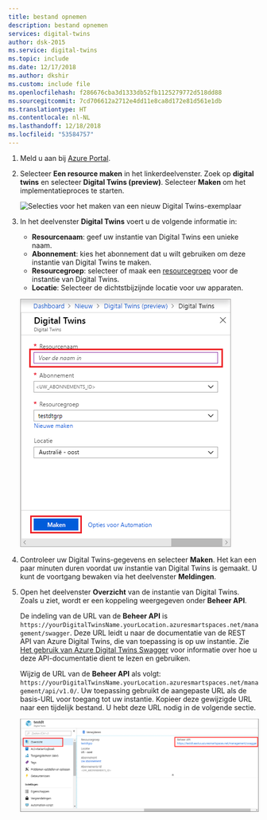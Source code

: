 ```yaml
---
title: bestand opnemen
description: bestand opnemen
services: digital-twins
author: dsk-2015
ms.service: digital-twins
ms.topic: include
ms.date: 12/17/2018
ms.author: dkshir
ms.custom: include file
ms.openlocfilehash: f286676cba3d1333db52fb1125279772d518dd88
ms.sourcegitcommit: 7cd706612a2712e4dd11e8ca8d172e81d561e1db
ms.translationtype: HT
ms.contentlocale: nl-NL
ms.lasthandoff: 12/18/2018
ms.locfileid: "53584757"
---
```

1. Meld u aan bij [Azure Portal](http://portal.azure.com).

1. Selecteer **Een resource maken** in het linkerdeelvenster. Zoek op **digital twins** en selecteer **Digital Twins (preview)**. Selecteer **Maken** om het implementatieproces te starten.

   ![Selecties voor het maken van een nieuw Digital Twins-exemplaar](./media/create-digital-twins-portal/create-digital-twins.png)

1. In het deelvenster **Digital Twins** voert u de volgende informatie in:
   * **Resourcenaam**: geef uw instantie van Digital Twins een unieke naam.
   * **Abonnement**: kies het abonnement dat u wilt gebruiken om deze instantie van Digital Twins te maken. 
   * **Resourcegroep**: selecteer of maak een [resourcegroep](https://docs.microsoft.com/azure/azure-resource-manager/resource-group-overview#resource-groups) voor de instantie van Digital Twins.
   * **Locatie**: Selecteer de dichtstbijzijnde locatie voor uw apparaten.

    ![Digital Twins-deelvenster met ingevoerde gegevens](./media/create-digital-twins-portal/create-digital-twins-param.png)

1. Controleer uw Digital Twins-gegevens en selecteer **Maken**. Het kan een paar minuten duren voordat uw instantie van Digital Twins is gemaakt. U kunt de voortgang bewaken via het deelvenster **Meldingen**.

1. Open het deelvenster **Overzicht** van de instantie van Digital Twins. Zoals u ziet, wordt er een koppeling weergegeven onder **Beheer API**.

   De indeling van de URL van de **Beheer API** is `https://yourDigitalTwinsName.yourLocation.azuresmartspaces.net/management/swagger`. Deze URL leidt u naar de documentatie van de REST API van Azure Digital Twins, die van toepassing is op uw instantie. Zie [Het gebruik van Azure Digital Twins Swagger](../articles/digital-twins/how-to-use-swagger.md) voor informatie over hoe u deze API-documentatie dient te lezen en gebruiken.

    Wijzig de URL van de **Beheer API** als volgt: `https://yourDigitalTwinsName.yourLocation.azuresmartspaces.net/management/api/v1.0/`. Uw toepassing gebruikt de aangepaste URL als de basis-URL voor toegang tot uw instantie. Kopieer deze gewijzigde URL naar een tijdelijk bestand. U hebt deze URL nodig in de volgende sectie.

    ![Beheer-API](./media/create-digital-twins-portal/digital-twins-management-api.png)